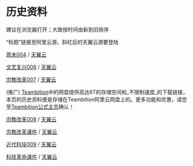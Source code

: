 # 历史资料

建议在浏览器打开；大致按时间由新到旧排序

“标题”链接至阿里云源，斜杠后的天翼云源要登陆

[周末004](https://pan.teambition.com/share/1d361aeb324f757c)  /  [天翼云](https://cloud.189.cn/t/jm6RjeiEruIv)

[文艺复兴006](https://pan.teambition.com/share/0baa96521745deb4)  /  [天翼云](https://cloud.189.cn/t/EVFFviInQZry)

[宗教改革007](https://pan.teambition.com/share/7a6236532ea8fcea)  /  [天翼云](https://cloud.189.cn/t/3IzyauUbiyQf)

(推广) [Teambition](http://teambition.com)中的网盘提供高达6T的存储空间和_不限制速度_的下载链接，本页的历史资料便是存储在Teambition阿里云网盘上的。更多功能和优惠，请您至[Teambition公式主页](http://teambition.com)确认！

[宗教改革008](https://pan.teambition.com/share/024ac40586aa7960)  /  [天翼云](https://cloud.189.cn/t/2uUnYrUbyyYr)

[宗教改革课件](https://pan.teambition.com/share/aeaa3a0039ebac96)  /  [天翼云](https://cloud.189.cn/t/JvEvmyvUfuaa)

[近代科技009](https://pan.teambition.com/share/b314b7f75b7624d6)  /  [天翼云](https://cloud.189.cn/t/nyUBveQJrmYf)

[科技革命课件](https://pan.teambition.com/share/d2d53499c8003258)  /  [天翼云](https://cloud.189.cn/t/aqAz6vZ3ye2i)

